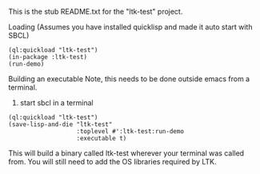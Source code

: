 This is the stub README.txt for the "ltk-test" project.


Loading (Assumes you have installed quicklisp and made it auto start with SBCL)
```
(ql:quickload "ltk-test")
(in-package :ltk-test)
(run-demo)
```

Building an executable
Note, this needs to be done outside emacs from a terminal.
1. start sbcl in a terminal

```
(ql:quickload "ltk-test")
(save-lisp-and-die "ltk-test"
                   :toplevel #':ltk-test:run-demo
                   :executable t)
```
This will build a binary called ltk-test wherever your terminal was called from.
You will still need to add the OS libraries required by LTK.
